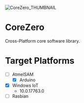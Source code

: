 ![CoreZero_THUMBNAIL](https://usermediauploads.s3.us-west-2.amazonaws.com/user_6009193/My_Images/64e7dcb1-e4d5-4e34-9cb0-52e83a745bea.png)
# CoreZero
Cross-Platform core software library.

# Target Platforms
- [ ] AtmelSAM
  + [X] Arduino
- [X] Windows IoT
  + 10.0.17763.0
- [ ] Rasbian
